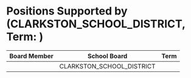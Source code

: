 # Positions Supported by  (CLARKSTON_SCHOOL_DISTRICT, Term: )

| Board Member | School Board | Term |
|--------------|--------------|------|
|  | CLARKSTON_SCHOOL_DISTRICT |  |

